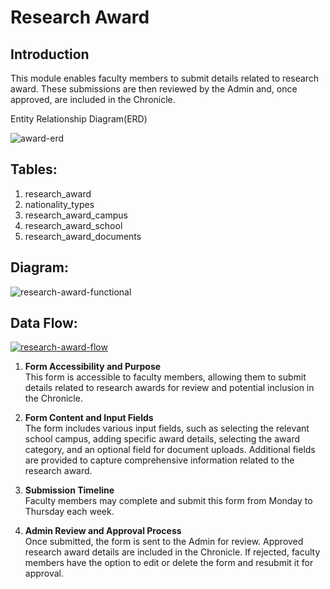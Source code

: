 ﻿



  
  

# Research Award

  

## Introduction

  

This module enables faculty members to submit details related to research award. These submissions are then reviewed by the Admin and, once approved, are included in the Chronicle.

  

Entity Relationship Diagram(ERD)

<img src="https://i.ibb.co/bHKB3ZM/award-erd.png" alt="award-erd" border="0">

## Tables:

1. research_award
2. nationality_types
3. research_award_campus
4. research_award_school
5. research_award_documents

## Diagram:

<img src="https://i.ibb.co/HT1cxFJ/research-award-functional.png" alt="research-award-functional" border="0">

## Data Flow:

<a href="https://ibb.co/HTX0kd7"><img src="https://i.ibb.co/b57x8J1/research-award-flow.png" alt="research-award-flow" border="0"></a>

1. **Form Accessibility and Purpose**  
   This form is accessible to faculty members, allowing them to submit details related to research awards for review and potential inclusion in the Chronicle.

2. **Form Content and Input Fields**  
   The form includes various input fields, such as selecting the relevant school campus, adding specific award details, selecting the award category, and an optional field for document uploads. Additional fields are provided to capture comprehensive information related to the research award.

3. **Submission Timeline**  
   Faculty members may complete and submit this form from Monday to Thursday each week.

4. **Admin Review and Approval Process**  
   Once submitted, the form is sent to the Admin for review. Approved research award details are included in the Chronicle. If rejected, faculty members have the option to edit or delete the form and resubmit it for approval.

